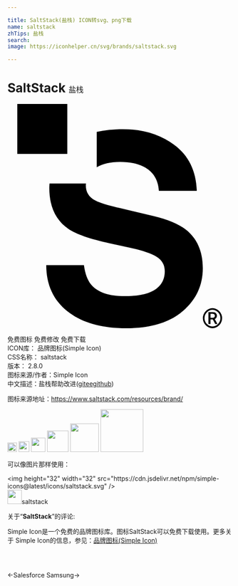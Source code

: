 ```yaml
---

title: SaltStack(盐栈) ICON转svg、png下载
name: saltstack
zhTips: 盐栈
search: 
image: https://iconhelper.cn/svg/brands/saltstack.svg

---
```


# SaltStack  <small style="font-size: 60%;font-weight: 100">盐栈</small>

<div id="svg" class="svg-wrap">
<svg role="img" xmlns="http://www.w3.org/2000/svg" viewBox="0 0 24 24"><title>SaltStack icon</title><path d="M6.396 0L1.05.002v5.346h5.347V0zm5.94 2.697c-1.033 0-1.959.1-2.791.291v3.783c.645-.374 1.471-.568 2.5-.568 1.001 0 1.838.17 2.514.508 1.01.512 1.555 1.375 1.629 2.59h4.056c-.073-2.147-.874-3.783-2.394-4.912-1.522-1.127-3.36-1.692-5.514-1.692zM4.496 8.51c-.01.16-.023.322-.023.488 0 1.982.679 3.438 2.04 4.371.806.558 2.281 1.072 4.43 1.547l2.186.482c1.28.274 2.215.589 2.805.946.59.365.884.882.884 1.549 0 1.142-.603 1.922-1.806 2.341-.635.22-1.458.33-2.475.33-1.697 0-2.896-.417-3.596-1.248-.382-.457-.638-1.147-.767-2.07h-4.03c0 2.102.762 3.754 2.286 4.955C7.953 23.402 10.042 24 12.7 24c2.603 0 4.619-.609 6.045-1.828 1.427-1.22 2.14-2.751 2.14-4.596 0-1.8-.601-3.173-1.804-4.125-.776-.611-1.94-1.102-3.494-1.467l-3.543-.836c-1.367-.319-2.264-.596-2.686-.835-.655-.356-.982-.894-.982-1.616 0-.065.017-.124.021-.187H4.496zM21.92 21.844a1.077 1.077 0 000 2.152 1.077 1.077 0 000-2.152zm-.014.177a.898.898 0 01.014 0 .898.898 0 010 1.793.898.898 0 01-.014-1.793zm-.42.258v1.272h.221v-.49h.248l.256.49h.234v-.01l-.285-.531a.392.392 0 00.174-.133.356.356 0 00.06-.213.42.42 0 00-.033-.166.31.31 0 00-.088-.121.4.4 0 00-.144-.074.695.695 0 00-.195-.024h-.448zm.221.178h.227a.338.338 0 01.107.016.174.174 0 01.117.109.266.266 0 010 .176.175.175 0 01-.047.066.21.21 0 01-.072.045.314.314 0 01-.105.016h-.227v-.428z"/></svg>
</div>
<detail full-name='saltstack'></detail>

<div class="detail-page">
<p>
<span><span class="badge-success badge">免费图标</span> <span class="badge-success badge">免费修改</span>  <span class="badge-success badge">免费下载</span> </span>
<br/>
<span>
ICON库：
<span class="badge-secondary badge">品牌图标(Simple Icon)</span> 
</span>
<br/>
<span>
CSS名称：
<span class="badge-secondary badge">saltstack</span> 
</span>

<br/>
<span>
版本：
<span class="badge-secondary badge">2.8.0</span> 
</span>
<br/>
<span>图标来源/作者：<span class="badge-light badge">Simple Icon</span></span> 
<br/>
<span class="zh-detail">中文描述：<span class="badge-primary badge">盐栈</span><span class="help-link"><span>帮助改进</span>(<a href="https://gitee.com/liuwave/icon-helper/edit/master/json/brands/saltstack.json" target="_blank" rel="noopener noreferrer">gitee</a><a href="https://github.com/liuwave/icon-helper/edit/master/json/brands/saltstack.json" target="_blank" rel="noopener noreferrer">github</a></span>)</span><br/>
</p>
</div><div class="description description alert alert-light"><p>图标来源地址：<a href="https://www.saltstack.com/resources/brand/" target="_blank" rel="noopener noreferrer">https://www.saltstack.com/resources/brand/</a></p></div>
<div class="alert alert-dark">
<img height="21" width="21" src="https://cdn.jsdelivr.net/npm/simple-icons@latest/icons/saltstack.svg" />
<img height="24" width="24" src="https://cdn.jsdelivr.net/npm/simple-icons@latest/icons/saltstack.svg" />
<img height="32" width="32" src="https://cdn.jsdelivr.net/npm/simple-icons@latest/icons/saltstack.svg" />
<img height="48" width="48" src="https://cdn.jsdelivr.net/npm/simple-icons@latest/icons/saltstack.svg" />
<img height="64" width="64" src="https://cdn.jsdelivr.net/npm/simple-icons@latest/icons/saltstack.svg" />
<img height="96" width="96" src="https://cdn.jsdelivr.net/npm/simple-icons@latest/icons/saltstack.svg" />

</div>
<div>
  <p>可以像图片那样使用：    
  </p>
  <div class="alert alert-primary" style="font-size: 14px">
    &lt;img height="32" width="32" src="https://cdn.jsdelivr.net/npm/simple-icons@latest/icons/saltstack.svg" /&gt;
    <copy-btn content='<img height="32" width="32" src="https://cdn.jsdelivr.net/npm/simple-icons@latest/icons/saltstack.svg" />'></copy-btn>
  </div>
  <div class="alert alert-secondary">
    <img height="32" width="32" src="https://cdn.jsdelivr.net/npm/simple-icons@latest/icons/saltstack.svg" />saltstack
    <copy-btn content="saltstack" btn-title="复制图标名称"></copy-btn>
  </div>
</div>
<div class="icon-detail__container">
<p>关于“<b>SaltStack</b>”的评论:</p>
</div>
<Vssue title="关于“SaltStack”的评论" />
<div><p>Simple Icon是一个免费的品牌图标库。图标SaltStack可以免费下载使用。更多关于  Simple Icon的信息，参见：<a target="_blank" href="https://iconhelper.cn/brands.html">品牌图标(Simple Icon)</a>
</p></div>


<div style="padding:2rem 0 " class="page-nav"><p class="inner"><span class="prev">←<router-link to="/icon/salesforce.html">Salesforce</router-link></span> <span class="next"><router-link to="/icon/samsung.html">Samsung</router-link>→</span></p></div>
